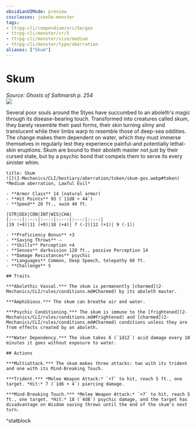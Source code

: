 ```yaml
---
obsidianUIMode: preview
cssclasses: json5e-monster
tags:
- ttrpg-cli/compendium/src/5e/gos
- ttrpg-cli/monster/cr/5
- ttrpg-cli/monster/size/medium
- ttrpg-cli/monster/type/aberration
aliases: ["Skum"]
---
```

# Skum
*Source: Ghosts of Saltmarsh p. 254*  
![](2-Mechanics/CLI/bestiary/aberration/img/skum.webp#right)

Several poor souls around the Styes have succumbed to an aboleth's magic through its disease-bearing touch. Transformed into creatures called skum, they barely resemble their past forms, their skin turning slimy and translucent while their limbs warp to resemble those of deep-sea oddities. The change makes them dependent on water, which they must immerse themselves in regularly lest they experience painful-and potentially lethal-skin eruptions. Skum are bound to their aboleth master not just by their cursed state, but by a psychic bond that compels them to serve its every sinister whim.

```ad-statblock
title: Skum
![](2-Mechanics/CLI/bestiary/aberration/token/skum-gos.webp#token)
*Medium aberration, Lawful Evil*

- **Armor Class** 14 (natural armor)
- **Hit Points** 93 (`11d8 + 44`) 
- **Speed** 20 ft., swim 40 ft.

|STR|DEX|CON|INT|WIS|CHA|
|:---:|:---:|:---:|:---:|:---:|:---:|
|19 (+4)|11 (+0)|18 (+4)| 7 (-2)|12 (+1)| 9 (-1)|

- **Proficiency Bonus** +3
- **Saving Throws** ⏤
- **Skills** Perception +4
- **Senses** darkvision 120 ft., passive Perception 14
- **Damage Resistances** psychic
- **Languages** Common, Deep Speech, telepathy 60 ft.
- **Challenge** 5

## Traits

***Abolethic Vassal.*** The skum is permanently [charmed](2-Mechanics/CLI/rules/conditions.md#Charmed) by its aboleth master.

***Amphibious.*** The skum can breathe air and water.

***Psychic Conditioning.*** The skum is immune to the [frightened](2-Mechanics/CLI/rules/conditions.md#Frightened) and [charmed](2-Mechanics/CLI/rules/conditions.md#Charmed) conditions unless they are from effects created by an aboleth.

***Water Dependency.*** The skum takes 6 (`1d12`) acid damage every 10 minutes it goes without exposure to water.

## Actions

***Multiattack.*** The skum makes three attacks: two with its trident and one with its Mind-Breaking Touch.

***Trident.*** *Melee Weapon Attack:* `+7` to hit, reach 5 ft., one target. *Hit:* 7 (`1d6 + 4`) piercing damage.

***Mind-Breaking Touch.*** *Melee Weapon Attack:* `+7` to hit, reach 5 ft., one target. *Hit:* 18 (`4d8`) psychic damage, and the target has disadvantage on Wisdom saving throws until the end of the skum's next turn.
```
^statblock